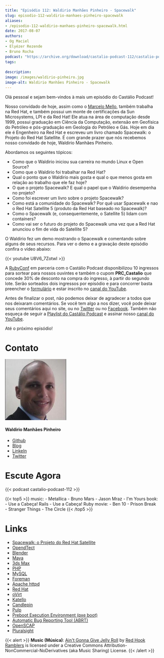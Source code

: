 ```yaml
---
title: "Episódio 112: Waldirio Manhães Pinheiro - Spacewalk"
slug: episodio-112-waldirio-manhaes-pinheiro-spacewalk
aliases:
- /episodio-112-waldirio-manhaes-pinheiro-spacewalk.html
date: 2017-08-07
authors:
- Og Maciel
- Elyézer Rezende
- Bruno Rocha
podcast: "https://archive.org/download/castalio-podcast-112/castalio-podcast-112.mp3"
tags:

description:
image: /images/waldirio-pinheiro.jpg
image-alt: Waldirio Manhães Pinheiro - Spacewalk
---
```


Olá pessoal e sejam bem-vindos à mais um episódio do Castálio Podcast!

Nosso convidado de hoje, assim como o [Marcelo
Mello](http://castalio.info/episodio-102-marcelo-mello-red-hat-e-home-assistant.html),
também trabalha na Red Hat, e também possui um monte de certificações da Sun
Microsystems, LPI e da Red Hat! Ele atua na área de computação desde 1999,
possui graduação em Ciência da Computação, extensão em Geofísica do Petróleo e
pós-graduação em Geologia do Petróleo e Gás. Hoje em dia ele é Engenheiro na
Red Hat e escreveu um livro chamado Spacewalk: o Projeto do Red Hat Satellite.
É com grande prazer que nós recebemos nosso convidado de hoje, Waldirio Manhães
Pinheiro.

<div class="clearfix"></div>

Abordamos os seguintes tópicos:

- Como que o Waldirio iniciou sua carreira no mundo Linux e Open
    Source?
- Como que o Waldirio foi trabalhar na Red Hat?
- Qual o ponto que o Waldirio mais gosta e qual o que menos gosta em
    relação ao trabalho que ele faz hoje?
- O que o projeto Spacewalk? E qual o papel que o Waldirio desempenha
    no projeto?
- Como foi escrever um livro sobre o projeto Spacewalk?
- Como está a comunidade do Spacewalk? Por quê usar Spacewalk e nao o
    Red Hat Satellite 5 (produto da Red Hat baseado no Spacewalk)?
- Como o Spacewalk (e, consequentemente, o Satellite 5) lidam com
    containers?
- Como vai ser o futuro do projeto do Spacewalk uma vez que a Red Hat
    anunciou o fim de vida do Satellite 5?

O Waldirio fez um demo mostrando o Spacewalk e comentando sobre alguns de seus
recursos. Para ver o demo e a gravação deste episódio confira o vídeo abaixo:

{{< youtube U8V6_7ZotwI >}}

A [RubyConf](http://eventos.locaweb.com.br/proximos-eventos/rubyconf-2017/) em
parceria com o Castálio Podcast disponibilizou 10 ingressos para sortear para
nossos ouvintes e também o cupom **PRC_Castalio** que concede 30% de desconto
na compra do ingresso, à partir do segundo lote. Serão sorteados dois ingressos
por episódio e para concorrer basta preencher o
[formulário](http://bit.ly/CastalioRubyConf) e estar inscrito no [canal do
YouTube](http://www.youtube.com/c/CastalioPodcast).

Antes de finalizar o post, não podemos deixar de agradecer a todos que nos
deixaram comentários. Se você tem algo a nos dizer, você pode deixar seus
comentários aqui no site, ou no [Twitter](https://twitter.com/castaliopod) ou
no [Facebook](https://www.facebook.com/castaliopod). Também não esqueça de
seguir a [Playlist do Castálio
Podcast](https://open.spotify.com/user/elyezermr/playlist/0PDXXZRXbJNTPVSnopiMXg)
e assinar nosso [canal do YouTube](http://www.youtube.com/c/CastalioPodcast).

Até o próximo episódio!

# Contato

<div class="row">
    <div class="col-md-6">
        <p>
        <div class="media">
        <div class="media-left">
            <img class="media-object rounded-circle img-thumbnail" src="/images/waldirio-pinheiro.jpg" alt="Waldirio Manhães Pinheiro" width="200px">
        </div>
        <div class="media-body">
            <h4 class="media-heading">Waldirio Manhães Pinheiro</h4>
            <ul class="list-unstyled">
                <li><i class="bi bi-github"></i> <a href="https://github.com/waldirio">Github</a></li>
                <li><i class="bi bi-globe"></i> <a href="http://www.waldirio.com.br/">Blog</a></li>
                <li><i class="bi bi-linkedin"></i> <a href="https://www.linkedin.com/in/waldirio/">LinkeIn</a></li>
                <li><i class="bi bi-twitter"></i> <a href="https://twitter.com/_ZoC">Twitter</a></li>
            </ul>
        </div>
        </div>
        </p>
    </div>
</div>

# Escute Agora

{{< podcast castalio-podcast-112 >}}

{{< top5 >}}
music:
    - Metallica
    - Bruno Mars
    - Jason Mraz - I'm Yours
book:
    - Use a Cabeça! Rails
    - Use a Cabeça! Ruby
movie:
    - Ben 10
    - Prison Break
    - Stranger Things
    - The Circle
{{< /top5 >}}

# Links

- [Spacewalk: o Projeto do Red Hat Satellite](http://www.brasport.com.br/informatica-e-tecnologia/linux/spacewalk-o-projeto-do-red-hat-satellite/)
- [OpendTect](http://opendtect.org/)
- [Blender](https://www.blender.org/)
- [Maya](https://www.autodesk.com/products/maya/overview)
- [3ds Max](https://www.autodesk.com/products/3ds-max/overview)
- [PHP](http://php.net/)
- [MySQL](https://www.mysql.com/)
- [Foreman](https://www.theforeman.org/)
- [Apache httpd](http://httpd.apache.org/)
- [Red Hat](https://www.redhat.com/)
- [oVirt](http://www.ovirt.org/)
- [Katello](https://theforeman.org/plugins/katello/index.html)
- [Candlepin](http://www.candlepinproject.org/)
- [Pulp](http://pulpproject.org/)
- [Preboot Execution Environment (pxe boot)](https://en.wikipedia.org/wiki/Preboot_Execution_Environment)
- [Automatic Bug Reporting Tool (ABRT)](https://access.redhat.com/documentation/en-US/Red_Hat_Enterprise_Linux/7/html/System_Administrators_Guide/ch-abrt.html)
- [OpenSCAP](https://www.open-scap.org/)
- [Pluralsight](https://www.pluralsight.com/)

{{< alert >}}
**Music (Música)**: [Ain\'t Gonna Give Jelly
Roll](http://freemusicarchive.org/music/Red_Hook_Ramblers/Live__WFMU_on_Antique_Phonograph_Music_Program_with_MAC_Feb_8_2011/Red_Hook_Ramblers_-_12_-_Aint_Gonna_Give_Jelly_Roll)
by [Red Hook Ramblers](http://www.redhookramblers.com/) is licensed under a
Creative Commons Attribution-NonCommercial-NoDerivatives (aka Music Sharing)
License.
{{< /alert >}}
